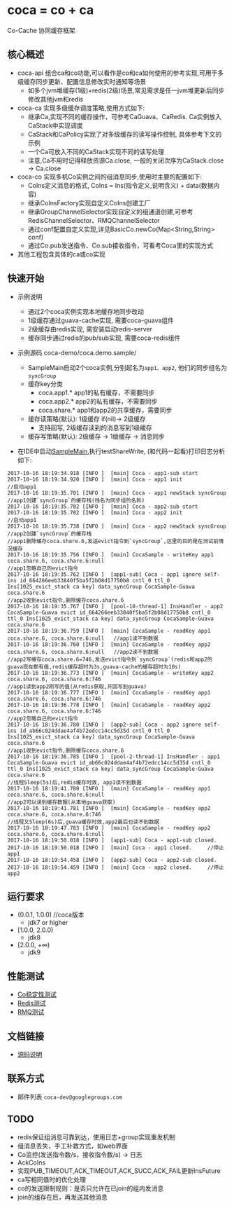 coca = co + ca
===================================
Co-Cache 协同缓存框架

## 核心概述
- coca-api 组合ca和co功能,可以看作是co和ca如何使用的参考实现,可用于多级缓存同步更新、配置信息修改实时通知等场景
    - 如多个jvm堆缓存(1级)+redis(2级)场景,常见需求是任一jvm堆更新后同步修改其他jvm和redis
- coca-ca 实现多级缓存调度策略,使用方式如下:
    - 继承Ca,实现不同的缓存操作，可参考CaGuava、CaRedis. Ca实例放入CaStack中实现调度
    - CaStack和CaPolicy实现了对多级缓存的读写操作控制, 具体参考下文的示例
    - 一个Ca可放入不同的CaStack实现不同的读写处理
    - 注意,Ca不用时记得释放资源Ca.close, 一般的关闭次序为CaStack.close -> Ca.close
- coca-co 实现多机Co实例之间的组消息同步,使用时主要的配置如下:
    - CoIns定义消息的格式, CoIns = Ins(指令定义,说明含义) + data(数据内容)
    - 继承CoInsFactory实现自定义CoIns创建工厂
    - 继承GroupChannelSelector实现自定义的组通道创建,可参考RedisChannelSelector、RMQChannelSelector
    - 通过conf配置自定义实现,详见BasicCo.newCo(Map<String,String> conf)
    - 通过Co.pub发送指令、Co.sub接收指令，可看考Coca里的实现方式
- 其他工程包含具体的ca或co实现

## 快速开始
- 示例说明
    - 通过2个coca实例实现本地缓存地同步改动
    - 1级缓存通过guava-cache实现, 需要coca-guava组件
    - 2级缓存由redis实现, 需安装启动redis-server
    - 缓存同步通过redis的pub/sub实现, 需要coca-redis组件
    
- 示例源码 coca-demo/coca.demo.sample/
    - SampleMain启动2个coca实例,分别起名为`app1、app2`, 他们的同步组名为`syncGroup`
    - 缓存key分类
        - coca.app1.*   app1的私有缓存，不需要同步
        - coca.app2.*   app2的私有缓存，不需要同步
        - coca.share.*  app1和app2的共享缓存，需要同步
    - 缓存读策略(默认): 1级缓存 if(nil)-> 2级缓存
        - 支持回写, 2级缓存读到的消息写到1级缓存
    - 缓存写策略(默认): 2级缓存 -> 1级缓存 -> 消息同步

- 在IDE中启动[SampleMain](coca-demo/src/main/java/coca/demo/sample/SampleMain.java),执行testShareWrite, (和代码一起看)打印日志分析如下:

```log
2017-10-16 18:19:34.918 [INFO ]  [main] Coca - app1-sub start           
2017-10-16 18:19:34.920 [INFO ]  [main] Coca - app1 init                //启动app1
2017-10-16 18:19:35.701 [INFO ]  [main] Coca - app1 newStack syncGroup  //app1创建`syncGroup`的缓存栈(栈名为同步组的名称)
2017-10-16 18:19:35.702 [INFO ]  [main] Coca - app2-sub start
2017-10-16 18:19:35.702 [INFO ]  [main] Coca - app2 init                //启动app1
2017-10-16 18:19:35.738 [INFO ]  [main] Coca - app2 newStack syncGroup  //app2创建`syncGroup`的缓存栈
//app1删除缓存coca.share.6,发送evict指令到`syncGroup`,这里的目的是在测试前情况缓存
2017-10-16 18:19:35.756 [INFO ]  [main] CocaSample - writeKey app1 coca.share.6, coca.share.6:null
//app1忽略自己的evict指令
2017-10-16 18:19:35.762 [INFO ]  [app1-sub] Coca - app1 ignore self-ins id_664266eeb33840f5ba5f2b08d17750b8 cntl_0 ttl_0  Ins[1025_evict_stack ca key] data_syncGroup CocaSample-Guava coca.share.6
//app2收到evict指令,删除缓存coca.share.6
2017-10-16 18:19:35.767 [INFO ]  [pool-10-thread-1] InsHandler - app2 CocaSample-Guava evict id_664266eeb33840f5ba5f2b08d17750b8 cntl_0 ttl_0 Ins[1025_evict_stack ca key] data_syncGroup CocaSample-Guava coca.share.6 
2017-10-16 18:19:36.759 [INFO ]  [main] CocaSample - readKey app1 coca.share.6, coca.share.6:null   //app1读不到数据
2017-10-16 18:19:36.760 [INFO ]  [main] CocaSample - readKey app2 coca.share.6, coca.share.6:null   //app2读不到数据 
//app2写缓存coca.share.6=746,发送evict指令到`syncGroup`(redis和app2的guava现在都有值,redis缓存超时为3s,guava-cache的缓存超时为10s)
2017-10-16 18:19:36.773 [INFO ]  [main] CocaSample - writeKey app2 coca.share.6, coca.share.6:746
//app1读到app2刚写的值(从redis获取,并回写到guava)
2017-10-16 18:19:36.777 [INFO ]  [main] CocaSample - readKey app1 coca.share.6, coca.share.6:746
2017-10-16 18:19:36.778 [INFO ]  [main] CocaSample - readKey app2 coca.share.6, coca.share.6:746
//app2忽略自己的evict指令
2017-10-16 18:19:36.780 [INFO ]  [app2-sub] Coca - app2 ignore self-ins id_ab66c024ddae4af4b72edcc14cc5d35d cntl_0 ttl_0 Ins[1025_evict_stack ca key] data_syncGroup CocaSample-Guava coca.share.6
//app1收到evict指令,删除缓存coca.share.6
2017-10-16 18:19:36.785 [INFO ]  [pool-2-thread-1] InsHandler - app1 CocaSample-Guava evict id_ab66c024ddae4af4b72edcc14cc5d35d cntl_0 ttl_0 Ins[1025_evict_stack ca key] data_syncGroup CocaSample-Guava coca.share.6
//线程Sleep(5s)后,redis缓存时效, app1读不到数据
2017-10-16 18:19:41.780 [INFO ]  [main] CocaSample - readKey app1 coca.share.6, coca.share.6:null
//app2可以读到缓存数据(从本地guava获取)
2017-10-16 18:19:41.781 [INFO ]  [main] CocaSample - readKey app2 coca.share.6, coca.share.6:746
//线程又Sleep(6s)后,guava缓存时效,app2最后也读不到数据
2017-10-16 18:19:47.783 [INFO ]  [main] CocaSample - readKey app2 coca.share.6, coca.share.6:null
2017-10-16 18:19:50.018 [INFO ]  [app1-sub] Coca - app1-sub closed.
2017-10-16 18:19:50.018 [INFO ]  [main] Coca - app1 closed.     //停止app1
2017-10-16 18:19:54.458 [INFO ]  [app2-sub] Coca - app2-sub closed.
2017-10-16 18:19:54.459 [INFO ]  [main] Coca - app2 closed.     //停止app2
```

## 运行要求
- (0.0.1, 1.0.0)    //coca版本
    - jdk7 or higher
- [1.0.0, 2.0.0)
    - jdk8
- [2.0.0, +∞)
    - jdk9

## 性能测试
- [Co稳定性测试](coca-co/src/test/java/coca/co/TestCoLocal.java)
- [Redis测试](coca-demo/src/main/java/coca/demo/benchmark/redis/CocaRedisBenchmark.java)
- [RMQ测试](coca-demo/src/main/java/coca/demo/benchmark/rmq/CocaRMQBenchmark.java)

## 文档链接
- [源码说明](doc/coca_project.md)

## 联系方式
- 邮件列表 `coca-dev@googlegroups.com`

## TODO
- redis保证组消息可靠到达，使用日志+group实现重发机制
- 组消息丢失，手工补救方式，如web界面
- Co监控(发送指令数/s，接收指令数/s) -> 日志
- AckCoIns
- 实现PUB_TIMEOUT,ACK_TIMEOUT,ACK_SUCC,ACK_FAIL更新InsFuture
- ca写相同值时的优化处理
- co的发送限制规则：是否只允许在已join的组内发消息
- join的组存在后，再发送其他消息





